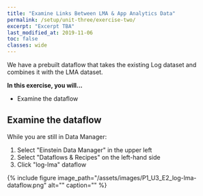 ```yaml
---
title: "Examine Links Between LMA & App Analytics Data"
permalink: /setup/unit-three/exercise-two/
excerpt: "Excerpt TBA"
last_modified_at: 2019-11-06
toc: false
classes: wide
---
```


We have a prebuilt dataflow that takes the existing Log dataset and combines it with the LMA dataset.

**In this exercise, you will...**

* Examine the dataflow


<!-- -------------------- TASK BOUNDARY -------------------- -->


## Examine the dataflow

While you are still in Data Manager:
1. Select "Einstein Data Manager" in the upper left
2. Select "Dataflows & Recipes" on the left-hand side 
3. Click "log-lma" dataflow

{% include figure image_path="/assets/images/P1_U3_E2_log-lma-dataflow.png" alt="" caption="" %}
